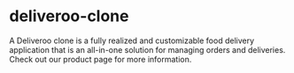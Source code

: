 # deliveroo-clone
A Deliveroo clone is a fully realized and customizable food delivery application that is an all-in-one solution for managing orders and deliveries. Check out our product page for more information.
